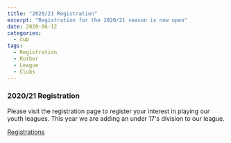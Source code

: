 ```yaml
---
title: "2020/21 Registration"
excerpt: "Registration for the 2020/21 season is now open"
date: 2020-06-12
categories:
  - cup
tags: 
  - Registration
  - Rother
  - League
  - Clubs
---
```



### 2020/21 Registration

Please visit the registration page to register your interest in playing our youth leagues. This year we are adding an under 17's division to our league.

[Registrations](https://www.rotherleague.org.uk/registration.html) 
